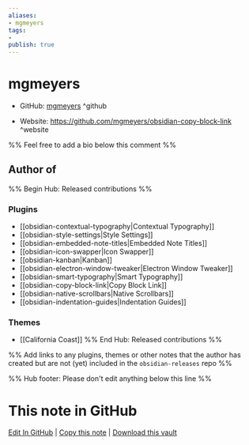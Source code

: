 ```yaml
---
aliases:
- mgmeyers
tags:
- 
publish: true
---
```


# mgmeyers

- GitHub: [mgmeyers](https://github.com/mgmeyers/) ^github
<!-- - Discord: `@` ^discord-->
- Website: <https://github.com/mgmeyers/obsidian-copy-block-link> ^website
<!-- - [[Publish sites|Publish site]]: ^publish-->

%% Feel free to add a bio below this comment %%


## Author of

%% Begin Hub: Released contributions %%
### Plugins
- [[obsidian-contextual-typography|Contextual Typography]]
- [[obsidian-style-settings|Style Settings]]
- [[obsidian-embedded-note-titles|Embedded Note Titles]]
- [[obsidian-icon-swapper|Icon Swapper]]
- [[obsidian-kanban|Kanban]]
- [[obsidian-electron-window-tweaker|Electron Window Tweaker]]
- [[obsidian-smart-typography|Smart Typography]]
- [[obsidian-copy-block-link|Copy Block Link]]
- [[obsidian-native-scrollbars|Native Scrollbars]]
- [[obsidian-indentation-guides|Indentation Guides]]

### Themes
- [[California Coast]]
%% End Hub: Released contributions %%

%% Add links to any plugins, themes or other notes that the author has created but are not (yet) included in the `obsidian-releases` repo %%

<!--
### Unlisted plugins

- 
-->

<!--
### Others

- 
-->

<!--
## Sponsor this author

- [[GitHub sponsors]]: [Sponsor @mgmeyers on GitHub Sponsors](https://github.com/sponsors/mgmeyers) ^github-sponsor
- [[Buy me a coffee]]: ^buy-me-a-coffee
- [[PayPal]]: ^paypal
- [[Patreon]]: ^patreon

-->

<!--
## Follow this author

- [[YouTube Channels|On YouTube]]: ^youtube
- Twitter: ^twitter
- ...
-->

%% Hub footer: Please don't edit anything below this line %%

# This note in GitHub

<span class="git-footer">[Edit In GitHub](https://github.dev/obsidian-community/obsidian-hub/blob/main/01%20-%20Community/People/mgmeyers.md "git-hub-edit-note") | [Copy this note](https://raw.githubusercontent.com/obsidian-community/obsidian-hub/main/01%20-%20Community/People/mgmeyers.md "git-hub-copy-note") | [Download this vault](https://github.com/obsidian-community/obsidian-hub/archive/refs/heads/main.zip "git-hub-download-vault") </span>